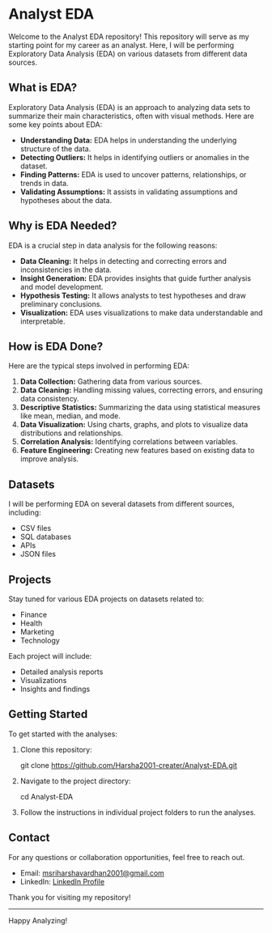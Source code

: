 
# Analyst EDA

Welcome to the Analyst EDA repository! This repository will serve as my starting point for my career as an analyst. Here, I will be performing Exploratory Data Analysis (EDA) on various datasets from different data sources.

## What is EDA?

Exploratory Data Analysis (EDA) is an approach to analyzing data sets to summarize their main characteristics, often with visual methods. Here are some key points about EDA:

- **Understanding Data:** EDA helps in understanding the underlying structure of the data.
- **Detecting Outliers:** It helps in identifying outliers or anomalies in the dataset.
- **Finding Patterns:** EDA is used to uncover patterns, relationships, or trends in data.
- **Validating Assumptions:** It assists in validating assumptions and hypotheses about the data.

## Why is EDA Needed?

EDA is a crucial step in data analysis for the following reasons:

- **Data Cleaning:** It helps in detecting and correcting errors and inconsistencies in the data.
- **Insight Generation:** EDA provides insights that guide further analysis and model development.
- **Hypothesis Testing:** It allows analysts to test hypotheses and draw preliminary conclusions.
- **Visualization:** EDA uses visualizations to make data understandable and interpretable.

## How is EDA Done?

Here are the typical steps involved in performing EDA:

1. **Data Collection:** Gathering data from various sources.
2. **Data Cleaning:** Handling missing values, correcting errors, and ensuring data consistency.
3. **Descriptive Statistics:** Summarizing the data using statistical measures like mean, median, and mode.
4. **Data Visualization:** Using charts, graphs, and plots to visualize data distributions and relationships.
5. **Correlation Analysis:** Identifying correlations between variables.
6. **Feature Engineering:** Creating new features based on existing data to improve analysis.

## Datasets

I will be performing EDA on several datasets from different sources, including:

- CSV files
- SQL databases
- APIs
- JSON files

## Projects

Stay tuned for various EDA projects on datasets related to:

- Finance
- Health
- Marketing
- Technology

Each project will include:

- Detailed analysis reports
- Visualizations
- Insights and findings

## Getting Started

To get started with the analyses:

1. Clone this repository:
   
   git clone https://github.com/Harsha2001-creater/Analyst-EDA.git
   
3. Navigate to the project directory:
   
   cd Analyst-EDA
   
4. Follow the instructions in individual project folders to run the analyses.

## Contact

For any questions or collaboration opportunities, feel free to reach out.

- Email: msriharshavardhan2001@gmail.com
- LinkedIn: [LinkedIn Profile](https://www.linkedin.com/in/sriharshavardhanm)

Thank you for visiting my repository!

---

Happy Analyzing!
